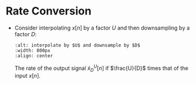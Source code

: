 # Rate Conversion
* Consider interpolating $x[n]$ by a factor $U$ and then downsampling
  by a factor $D$:
  ```{image} ../figs/rateconv1.jpg 
  :alt: interpolate by $U$ and downsample by $D$ 
  :width: 800px 
  :align: center 
  ``` 
  The rate of the output signal $\tilde{x}^U_D[n]$ if $\frac{U}{D}$
  times that of the input $x[n]$.
